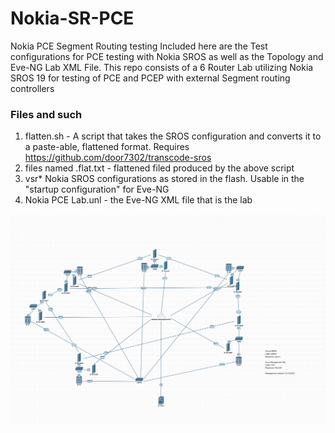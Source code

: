 # Nokia-SR-PCE
Nokia PCE Segment Routing testing
Included here are the Test configurations for PCE testing with Nokia SROS as well as the Topology and Eve-NG Lab XML File. This repo consists of a 6 Router Lab utilizing Nokia SROS 19 for testing of PCE and PCEP with external Segment routing controllers

### Files and such

1. flatten.sh - A script that takes the SROS configuration and converts it to a paste-able, flattened format. Requires https://github.com/door7302/transcode-sros
2. files named .flat.txt - flattened filed produced by the above script
3. vsr* Nokia SROS configurations as stored in the flash. Usable in the "startup configuration" for Eve-NG
4. Nokia PCE Lab.unl - the Eve-NG XML file that is the lab

![Router Topology](https://github.com/buraglio/Nokia-SR-PCE/blob/master/PCE%20Eve-NG%20Test%20Topology.png?raw=true "Router Topology")
